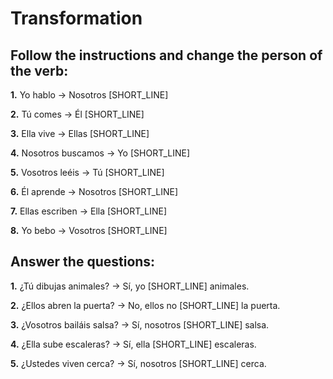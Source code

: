 # Transformation

## Follow the instructions and change the person of the verb:

**1.** Yo hablo → Nosotros [SHORT_LINE]

**2.** Tú comes → Él [SHORT_LINE]

**3.** Ella vive → Ellas [SHORT_LINE]

**4.** Nosotros buscamos → Yo [SHORT_LINE]

**5.** Vosotros leéis → Tú [SHORT_LINE]

**6.** Él aprende → Nosotros [SHORT_LINE]

**7.** Ellas escriben → Ella [SHORT_LINE]

**8.** Yo bebo → Vosotros [SHORT_LINE]

## Answer the questions:

**1.** ¿Tú dibujas animales? → Sí, yo [SHORT_LINE] animales.

**2.** ¿Ellos abren la puerta? → No, ellos no [SHORT_LINE] la puerta.

**3.** ¿Vosotros bailáis salsa? → Sí, nosotros [SHORT_LINE] salsa.

**4.** ¿Ella sube escaleras? → Sí, ella [SHORT_LINE] escaleras.

**5.** ¿Ustedes viven cerca? → Sí, nosotros [SHORT_LINE] cerca.